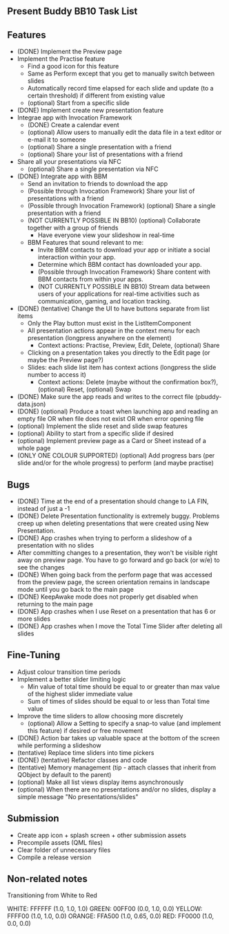Present Buddy BB10 Task List
-------------------------------------------

Features
--------------
- (DONE) Implement the Preview page
- Implement the Practise feature
	- Find a good icon for this feature
	- Same as Perform except that you get to manually switch between slides
	- Automatically record time elapsed for each slide and update (to a certain threshold) if different from existing value
	- (optional) Start from a specific slide
- (DONE) Implement create new presentation feature
- Integrae app with Invocation Framework
	- (DONE) Create a calendar event
	- (optional) Allow users to manually edit the data file in a text editor or e-mail it to someone
	- (optional) Share a single presentation with a friend
	- (optional) Share your list of presentations with a friend
- Share all your presentations via NFC
	- (optional) Share a single presentation via NFC
- (DONE) Integrate app with BBM
	- Send an invitation to friends to download the app
	- (Possible through Invocation Framework) Share your list of presentations with a friend
	- (Possible through Invocation Framework) (optional) Share a single presentation with a friend
	- (NOT CURRENTLY POSSIBLE IN BB10) (optional) Collaborate together with a group of friends
		- Have everyone view your slideshow in real-time
	- BBM Features that sound relevant to me:
		- Invite BBM contacts to download your app or initiate a social interaction within your app.
		- Determine which BBM contact has downloaded your app.
		- (Possible through Invocation Framework) Share content with BBM contacts from within your apps.
		- (NOT CURRENTLY POSSIBLE IN BB10) Stream data between users of your applications for real-time activities such as communication, gaming, and location tracking.
- (DONE) (tentative) Change the UI to have buttons separate from list items
	- Only the Play button must exist in the ListItemComponent
	- All presentation actions appear in the context menu for each presentation (longpress anywhere on the element)
		- Context actions: Practise, Preview, Edit, Delete, (optional) Share
	- Clicking on a presentation takes you directly to the Edit page (or maybe the Preview page?)
	- Slides: each slide list item has context actions (longpress the slide number to access it)
		- Context actions: Delete (maybe without the confirmation box?), (optional) Reset, (optional) Swap
- (DONE) Make sure the app reads and writes to the correct file (pbuddy-data.json)
- (DONE) (optional) Produce a toast when launching app and reading an empty file OR when file does not exist OR when error opening file
- (optional) Implement the slide reset and slide swap features
- (optional) Ability to start from a specific slide if desired
- (optional) Implement preview page as a Card or Sheet instead of a whole page
- (ONLY ONE COLOUR SUPPORTED) (optional) Add progress bars (per slide and/or for the whole progress) to perform (and maybe practise)

Bugs
--------------
- (DONE) Time at the end of a presentation should change to LA FIN, instead of just a -1
- (DONE) Delete Presentation functionality is extremely buggy. Problems creep up when deleting presentations that were created using New Presentation.
- (DONE) App crashes when trying to perform a slideshow of a presentation with no slides
- After committing changes to a presentation, they won't be visible right away on preview page. You have to go forward and go back (or w/e) to see the changes
- (DONE) When going back from the perform page that was accessed from the preview page, the screen orientation remains in landscape mode until you go back to the main page
- (DONE) KeepAwake mode does not properly get disabled when returning to the main page
- (DONE) App crashes when I use Reset on a presentation that has 6 or more slides
- (DONE) App crashes when I move the Total Time Slider after deleting all slides

Fine-Tuning
---------------
- Adjust colour transition time periods
- Implement a better slider limiting logic
	- Min value of total time should be equal to or greater than max value of the highest slider immediate value
	- Sum of times of slides should be equal to or less than Total time value
- Improve the time sliders to allow choosing more discretely
	- (optional) Allow a Setting to specify a snap-to value (and implement this feature) if desired or free movement
- (DONE) Action bar takes up valuable space at the bottom of the screen while performing a slideshow
- (tentative) Replace time sliders into time pickers
- (DONE) (tentative) Refactor classes and code
- (tentative) Memory management (tip - attach classes that inherit from QObject by default to the parent)
- (optional) Make all list views display items asynchronously
- (optional) When there are no presentations and/or no slides, display a simple message "No presentations/slides"

Submission
-------------------
- Create app icon + splash screen + other submission assets
- Precompile assets (QML files)
- Clear folder of unnecessary files
- Compile a release version

Non-related notes
------------------
Transitioning from White to Red

WHITE:		FFFFFF		(1.0, 1.0,    1.0)
GREEN:	00FF00	(0.0, 1.0,    0.0)
YELLOW:	FFFF00		(1.0, 1.0,    0.0)
ORANGE:	FFA500	(1.0, 0.65, 0.0)
RED:		FF0000	(1.0, 0.0,    0.0)
